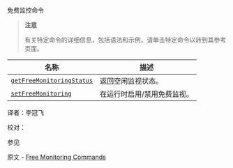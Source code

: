 [ ]()免费监控命令

[]()

> **注意**
>
> 有关特定命令的详细信息，包括语法和示例，请单击特定命令以转到其参考页面。

| 名称                          | 描述                        |
| ----------------------------- | --------------------------- |
| [`getFreeMonitoringStatus`]() | 返回空闲监视状态。          |
| [`setFreeMonitoring`]()       | 在运行时启用/禁用免费监视。 |



译者：李冠飞

校对：

 参见

原文 - [Free Monitoring Commands]( https://docs.mongodb.com/manual/reference/command/nav-free-monitoring/ )

